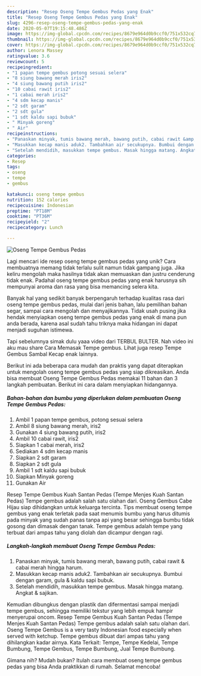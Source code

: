 ```yaml
---
description: "Resep Oseng Tempe Gembus Pedas yang Enak"
title: "Resep Oseng Tempe Gembus Pedas yang Enak"
slug: 4296-resep-oseng-tempe-gembus-pedas-yang-enak
date: 2020-05-07T19:15:48.486Z
image: https://img-global.cpcdn.com/recipes/8679e964d0b9ccf0/751x532cq70/oseng-tempe-gembus-pedas-foto-resep-utama.jpg
thumbnail: https://img-global.cpcdn.com/recipes/8679e964d0b9ccf0/751x532cq70/oseng-tempe-gembus-pedas-foto-resep-utama.jpg
cover: https://img-global.cpcdn.com/recipes/8679e964d0b9ccf0/751x532cq70/oseng-tempe-gembus-pedas-foto-resep-utama.jpg
author: Lenora Massey
ratingvalue: 3.6
reviewcount: 5
recipeingredient:
- "1 papan tempe gembus potong sesuai selera"
- "8 siung bawang merah iris2"
- "4 siung bawang putih iris2"
- "10 cabai rawit iris2"
- "1 cabai merah iris2"
- "4 sdm kecap manis"
- "2 sdt garam"
- "2 sdt gula"
- "1 sdt kaldu sapi bubuk"
- " Minyak goreng"
- " Air"
recipeinstructions:
- "Panaskan minyak, tumis bawang merah, bawang putih, cabai rawit &amp; cabai merah hingga harum."
- "Masukkan kecap manis aduk2. Tambahkan air secukupnya. Bumbui dengan garam, gula &amp; kaldu sapi bubuk."
- "Setelah mendidih, masukkan tempe gembus. Masak hingga matang. Angkat &amp; sajikan."
categories:
- Resep
tags:
- oseng
- tempe
- gembus

katakunci: oseng tempe gembus 
nutrition: 152 calories
recipecuisine: Indonesian
preptime: "PT18M"
cooktime: "PT36M"
recipeyield: "2"
recipecategory: Lunch

---
```



![Oseng Tempe Gembus Pedas](https://img-global.cpcdn.com/recipes/8679e964d0b9ccf0/751x532cq70/oseng-tempe-gembus-pedas-foto-resep-utama.jpg)

Lagi mencari ide resep oseng tempe gembus pedas yang unik? Cara membuatnya memang tidak terlalu sulit namun tidak gampang juga. Jika keliru mengolah maka hasilnya tidak akan memuaskan dan justru cenderung tidak enak. Padahal oseng tempe gembus pedas yang enak harusnya sih mempunyai aroma dan rasa yang bisa memancing selera kita.

Banyak hal yang sedikit banyak berpengaruh terhadap kualitas rasa dari oseng tempe gembus pedas, mulai dari jenis bahan, lalu pemilihan bahan segar, sampai cara mengolah dan menyajikannya. Tidak usah pusing jika hendak menyiapkan oseng tempe gembus pedas yang enak di mana pun anda berada, karena asal sudah tahu triknya maka hidangan ini dapat menjadi suguhan istimewa.

Tapi sebelumnya simak dulu yaaa video dari TERBUL BULTER. Nah video ini aku mau share Cara Memasak Tempe gembus. Lihat juga resep Tempe Gembus Sambal Kecap enak lainnya.


Berikut ini ada beberapa cara mudah dan praktis yang dapat diterapkan untuk mengolah oseng tempe gembus pedas yang siap dikreasikan. Anda bisa membuat Oseng Tempe Gembus Pedas memakai 11 bahan dan 3 langkah pembuatan. Berikut ini cara dalam menyiapkan hidangannya.

<!--inarticleads1-->

##### Bahan-bahan dan bumbu yang diperlukan dalam pembuatan Oseng Tempe Gembus Pedas:

1. Ambil 1 papan tempe gembus, potong sesuai selera
1. Ambil 8 siung bawang merah, iris2
1. Gunakan 4 siung bawang putih, iris2
1. Ambil 10 cabai rawit, iris2
1. Siapkan 1 cabai merah, iris2
1. Sediakan 4 sdm kecap manis
1. Siapkan 2 sdt garam
1. Siapkan 2 sdt gula
1. Ambil 1 sdt kaldu sapi bubuk
1. Siapkan  Minyak goreng
1. Gunakan  Air


Resep Tempe Gembus Kuah Santan Pedas (Tempe Menjes Kuah Santan Pedas) Tempe gembus adalah salah satu olahan dari. Oseng Gembus Cabe Hijau siap dihidangkan untuk keluarga tercinta. Tips membuat oseng tempe gembus yang enak terletak pada saat menumis bumbu yang harus ditumis pada minyak yang sudah panas tanpa api yang besar sehingga bumbu tidak gosong dan dimasak dengan tanak. Tempe gembus adalah tempe yang terbuat dari ampas tahu yang diolah dan dicampur dengan ragi. 

<!--inarticleads2-->

##### Langkah-langkah membuat Oseng Tempe Gembus Pedas:

1. Panaskan minyak, tumis bawang merah, bawang putih, cabai rawit &amp; cabai merah hingga harum.
1. Masukkan kecap manis aduk2. Tambahkan air secukupnya. Bumbui dengan garam, gula &amp; kaldu sapi bubuk.
1. Setelah mendidih, masukkan tempe gembus. Masak hingga matang. Angkat &amp; sajikan.


Kemudian dibungkus dengan plastik dan difermentasi sampai menjadi tempe gembus, sehingga memiliki tekstur yang lebih empuk hampir menyerupai oncom. Resep Tempe Gembus Kuah Santan Pedas (Tempe Menjes Kuah Santan Pedas) Tempe gembus adalah salah satu olahan dari. Oseng Tempe Gembus is a very tasty Indonesian food especially when served with ketchup. Tempe gembus dibuat dari ampas tahu yang dihilangkan kadar airnya. Kata Terkait: Tempe, Tempe Kedelai, Tempe Bumbung, Tempe Gembus, Tempe Bumbung, Jual Tempe Bumbung. 

Gimana nih? Mudah bukan? Itulah cara membuat oseng tempe gembus pedas yang bisa Anda praktikkan di rumah. Selamat mencoba!
